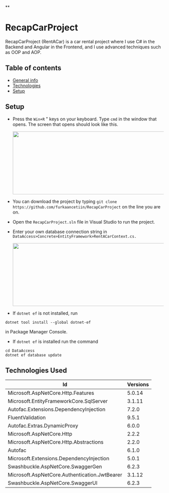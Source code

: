 **

# RecapCarProject

RecapCarProject (RentACar) is a car rental project where I use C# in the Backend and Angular in the Frontend, and I use advanced techniques such as OOP and AOP.

## Table of contents
* [General info](#general-info)
* [Technologies](#technologies)
* [Setup](#setup)

## Setup

 - Press the `Win+R` " keys on your keyboard. Type `cmd` in the window
   that opens. The screen that opens should look like this.
   
   <img src="https://i.ibb.co/ngw9gzC/cmd.png"  width="600"  height="200">
	
 - You can download the project by typing `git clone https://github.com/furkaancetiin/RecapCarProject` on the line you are on.
 - Open the `RecapCarProject.sln` file in Visual Studio to run the project.
 - Enter your own database connection string in `DataAccess>Concrete>EntityFramework>RentACarContext.cs.`

   <img src="https://i.ibb.co/cY1z4Hj/VS.png"  width="600"  height="200">

 - If `dotnet ef` is not installed, run
  ```
  dotnet tool install --global dotnet-ef
  ``` 
  in Package Manager Console.
  
 - If `dotnet ef` is installed run the command 
 ```
cd DataAccess
dotnet ef database update
``` 

 ## Technologies Used

|Id| Versions |
|--|--|
|Microsoft.AspNetCore.Http.Features | 5.0.14|
|Microsoft.EntityFrameworkCore.SqlServer | 3.1.11|
|Autofac.Extensions.DependencyInjection| 7.2.0|
|FluentValidation| 9.5.1|Core
|Autofac.Extras.DynamicProxy | 6.0.0|
|Microsoft.AspNetCore.Http    | 2.2.2|
|Microsoft.AspNetCore.Http.Abstractions     | 2.2.0|
|Autofac | 6.1.0|Core
|Microsoft.Extensions.DependencyInjection  | 5.0.1|
|Swashbuckle.AspNetCore.SwaggerGen    | 6.2.3|
|Microsoft.AspNetCore.Authentication.JwtBearer| 3.1.12|
|Swashbuckle.AspNetCore.SwaggerUI     | 6.2.3|
